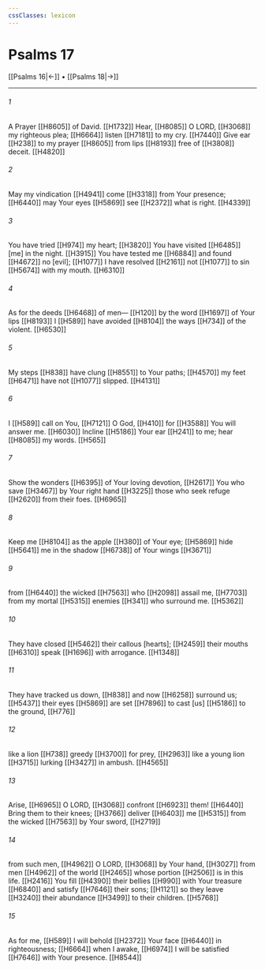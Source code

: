 ```yaml
---
cssClasses: lexicon
---
```


# Psalms 17

[[Psalms 16|←]] • [[Psalms 18|→]]

---

###### 1
A Prayer [[H8605]] of David. [[H1732]] Hear, [[H8085]] O LORD, [[H3068]] my righteous plea; [[H6664]] listen [[H7181]] to my cry. [[H7440]] Give ear [[H238]] to my prayer [[H8605]] from lips [[H8193]] free of [[H3808]] deceit. [[H4820]]

###### 2
May my vindication [[H4941]] come [[H3318]] from Your presence; [[H6440]] may Your eyes [[H5869]] see [[H2372]] what is right. [[H4339]]

###### 3
You have tried [[H974]] my heart; [[H3820]] You have visited [[H6485]] [me] in the night. [[H3915]] You have tested me [[H6884]] and found [[H4672]] no [evil]; [[H1077]] I have resolved [[H2161]] not [[H1077]] to sin [[H5674]] with my mouth. [[H6310]]

###### 4
As for the deeds [[H6468]] of men— [[H120]] by the word [[H1697]] of Your lips [[H8193]] I [[H589]] have avoided [[H8104]] the ways [[H734]] of the violent. [[H6530]]

###### 5
My steps [[H838]] have clung [[H8551]] to Your paths; [[H4570]] my feet [[H6471]] have not [[H1077]] slipped. [[H4131]]

###### 6
I [[H589]] call on You, [[H7121]] O God, [[H410]] for [[H3588]] You will answer me. [[H6030]] Incline [[H5186]] Your ear [[H241]] to me;  hear [[H8085]] my words. [[H565]]

###### 7
Show the wonders [[H6395]] of Your loving devotion, [[H2617]] You who save [[H3467]] by Your right hand [[H3225]] those who seek refuge [[H2620]] from their foes. [[H6965]]

###### 8
Keep me [[H8104]] as the apple [[H380]] of Your eye; [[H5869]] hide [[H5641]] me in the shadow [[H6738]] of Your wings [[H3671]]

###### 9
from [[H6440]] the wicked [[H7563]] who [[H2098]] assail me, [[H7703]] from my mortal [[H5315]] enemies [[H341]] who surround me. [[H5362]]

###### 10
They have closed [[H5462]] their callous [hearts]; [[H2459]] their mouths [[H6310]] speak [[H1696]] with arrogance. [[H1348]]

###### 11
They have tracked us down, [[H838]] and now [[H6258]] surround us; [[H5437]] their eyes [[H5869]] are set [[H7896]] to cast [us] [[H5186]] to the ground, [[H776]]

###### 12
like a lion [[H738]] greedy [[H3700]] for prey, [[H2963]] like a young lion [[H3715]] lurking [[H3427]] in ambush. [[H4565]]

###### 13
Arise, [[H6965]] O LORD, [[H3068]] confront [[H6923]] them! [[H6440]] Bring them to their knees; [[H3766]] deliver [[H6403]] me [[H5315]] from the wicked [[H7563]] by Your sword, [[H2719]]

###### 14
from such men, [[H4962]] O LORD, [[H3068]] by Your hand, [[H3027]] from men [[H4962]] of the world [[H2465]] whose portion [[H2506]] is in this life. [[H2416]] You  fill [[H4390]] their bellies [[H990]] with Your treasure [[H6840]] and satisfy [[H7646]] their sons; [[H1121]] so they leave [[H3240]] their abundance [[H3499]] to their children. [[H5768]]

###### 15
As for me, [[H589]] I will behold [[H2372]] Your face [[H6440]] in righteousness; [[H6664]] when I awake, [[H6974]] I will be satisfied [[H7646]] with Your presence. [[H8544]]

